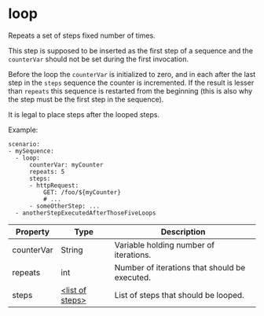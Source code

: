 # loop

Repeats a set of steps fixed number of times. 

 This step is supposed to be inserted as the first step of a sequence and the <code>counterVar</code> should not be set during the first invocation. 

 Before the loop the <code>counterVar</code> is initialized to zero, and in each after the last step in the <code>steps</code> sequence the counter is incremented. If the result is lesser than <code>repeats</code> this sequence is restarted from the beginning (this is also why the step must be the first step in the sequence). 

 It is legal to place steps after the looped steps. 

 Example: 
```
scenario:
- mySequence:
  - loop:
      counterVar: myCounter
      repeats: 5
      steps:
      - httpRequest:
          GET: /foo/${myCounter}
          # ...
      - someOtherStep: ...
  - anotherStepExecutedAfterThoseFiveLoops
```


| Property | Type | Description |
| ------- | ------- | -------- |
| counterVar | String | Variable holding number of iterations. |
| repeats | int | Number of iterations that should be executed. |
| steps | [&lt;list of steps&gt;](index.html#steps) | List of steps that should be looped. |

